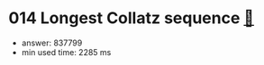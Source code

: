 014 Longest Collatz sequence [:link:](http://projecteuler.net/problem=14)  
========================

- answer: 837799 
- min used time: 2285 ms

